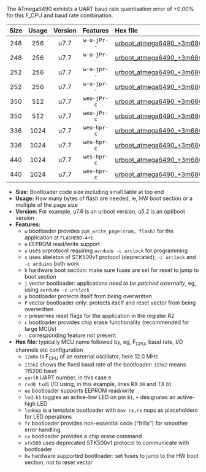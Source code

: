 The ATmega6490 exhibits a UART baud rate quantisation error of +0.00% for this F_CPU and baud rate combination.

|Size|Usage|Version|Features|Hex file|
|:-:|:-:|:-:|:-:|:--|
|248|256|u7.7|`w-u-jPr--`|[urboot_atmega6490_+3m6864x_+460k8_uart0_rxe0_txe1_led+b7.hex](https://raw.githubusercontent.com/stefanrueger/urboot.hex/main/mcus/atmega6490/external_oscillator/fcpu_+3m6864x/br_+460k8/urboot_atmega6490_+3m6864x_+460k8_uart0_rxe0_txe1_led+b7.hex)|
|248|256|u7.7|`w-u-jPr--`|[urboot_atmega6490_+3m6864x_+460k8_uart0_rxe0_txe1_lednop.hex](https://raw.githubusercontent.com/stefanrueger/urboot.hex/main/mcus/atmega6490/external_oscillator/fcpu_+3m6864x/br_+460k8/urboot_atmega6490_+3m6864x_+460k8_uart0_rxe0_txe1_lednop.hex)|
|252|256|u7.7|`w-u-jpr--`|[urboot_atmega6490_+3m6864x_+460k8_uart0_rxe0_txe1_led+b7_fr.hex](https://raw.githubusercontent.com/stefanrueger/urboot.hex/main/mcus/atmega6490/external_oscillator/fcpu_+3m6864x/br_+460k8/urboot_atmega6490_+3m6864x_+460k8_uart0_rxe0_txe1_led+b7_fr.hex)|
|252|256|u7.7|`w-u-jpr--`|[urboot_atmega6490_+3m6864x_+460k8_uart0_rxe0_txe1_lednop_fr.hex](https://raw.githubusercontent.com/stefanrueger/urboot.hex/main/mcus/atmega6490/external_oscillator/fcpu_+3m6864x/br_+460k8/urboot_atmega6490_+3m6864x_+460k8_uart0_rxe0_txe1_lednop_fr.hex)|
|350|512|u7.7|`weu-jPr-c`|[urboot_atmega6490_+3m6864x_+460k8_uart0_rxe0_txe1_ee_led+b7_fr_ce.hex](https://raw.githubusercontent.com/stefanrueger/urboot.hex/main/mcus/atmega6490/external_oscillator/fcpu_+3m6864x/br_+460k8/urboot_atmega6490_+3m6864x_+460k8_uart0_rxe0_txe1_ee_led+b7_fr_ce.hex)|
|350|512|u7.7|`weu-jPr-c`|[urboot_atmega6490_+3m6864x_+460k8_uart0_rxe0_txe1_ee_lednop_fr_ce.hex](https://raw.githubusercontent.com/stefanrueger/urboot.hex/main/mcus/atmega6490/external_oscillator/fcpu_+3m6864x/br_+460k8/urboot_atmega6490_+3m6864x_+460k8_uart0_rxe0_txe1_ee_lednop_fr_ce.hex)|
|336|1024|u7.7|`weu-hpr-c`|[urboot_atmega6490_+3m6864x_+460k8_uart0_rxe0_txe1_ee_led+b7_fr_ce_hw.hex](https://raw.githubusercontent.com/stefanrueger/urboot.hex/main/mcus/atmega6490/external_oscillator/fcpu_+3m6864x/br_+460k8/urboot_atmega6490_+3m6864x_+460k8_uart0_rxe0_txe1_ee_led+b7_fr_ce_hw.hex)|
|336|1024|u7.7|`weu-hpr-c`|[urboot_atmega6490_+3m6864x_+460k8_uart0_rxe0_txe1_ee_lednop_fr_ce_hw.hex](https://raw.githubusercontent.com/stefanrueger/urboot.hex/main/mcus/atmega6490/external_oscillator/fcpu_+3m6864x/br_+460k8/urboot_atmega6490_+3m6864x_+460k8_uart0_rxe0_txe1_ee_lednop_fr_ce_hw.hex)|
|440|1024|u7.7|`wes-hpr-c`|[urboot_atmega6490_+3m6864x_+460k8_uart0_rxe0_txe1_ee_led+b7_fr_ce_stk500_hw.hex](https://raw.githubusercontent.com/stefanrueger/urboot.hex/main/mcus/atmega6490/external_oscillator/fcpu_+3m6864x/br_+460k8/urboot_atmega6490_+3m6864x_+460k8_uart0_rxe0_txe1_ee_led+b7_fr_ce_stk500_hw.hex)|
|440|1024|u7.7|`wes-hpr-c`|[urboot_atmega6490_+3m6864x_+460k8_uart0_rxe0_txe1_ee_lednop_fr_ce_stk500_hw.hex](https://raw.githubusercontent.com/stefanrueger/urboot.hex/main/mcus/atmega6490/external_oscillator/fcpu_+3m6864x/br_+460k8/urboot_atmega6490_+3m6864x_+460k8_uart0_rxe0_txe1_ee_lednop_fr_ce_stk500_hw.hex)|

- **Size:** Bootloader code size including small table at top end
- **Usage:** How many bytes of flash are needed, ie, HW boot section or a multiple of the page size
- **Version:** For example, u7.6 is an urboot version, o5.2 is an optiboot version
- **Features:**
  + `w` bootloader provides `pgm_write_page(sram, flash)` for the application at `FLASHEND-4+1`
  + `e` EEPROM read/write support
  + `u` uses urprotocol requiring `avrdude -c urclock` for programming
  + `s` uses skeleton of STK500v1 protocol (deprecated); `-c urclock` and `-c arduino` both work
  + `h` hardware boot section: make sure fuses are set for reset to jump to boot section
  + `j` vector bootloader: applications *need to be patched externally*, eg, using `avrdude -c urclock`
  + `p` bootloader protects itself from being overwritten
  + `P` vector bootloader only: protects itself and reset vector from being overwritten
  + `r` preserves reset flags for the application in the register R2
  + `c` bootloader provides chip erase functionality (recommended for large MCUs)
  + `-` corresponding feature not present
- **Hex file:** typically MCU name followed by, eg, F<sub>CPU</sub>, baud rate, I/O channels etc configuration
  + `12m0x` is F<sub>CPU</sub> of an external oscillator, here 12.0 MHz
  + `115k2` shows the fixed baud rate of the bootloader: `115k2` means 115200 baud
  + `uart0` UART number, in this case `0`
  + `rxd0 txd1` I/O using, in this example, lines RX `D0` and TX `D1`
  + `ee` bootloader supports EEPROM read/write
  + `led-b1` toggles an active-low LED on pin `B1`, `+` designates an active-high LED
  + `lednop` is a template bootloader with `mov rx,rx` nops as placeholders for LED operations
  + `fr` bootloader provides non-essential code ("frills") for smoother error handling
  + `ce` bootloader provides a chip erase command
  + `stk500` uses deprecated STK500v1 protocol to communicate with bootloader
  + `hw` hardware supported bootloader: set fuses to jump to the HW boot section, not to reset vector
